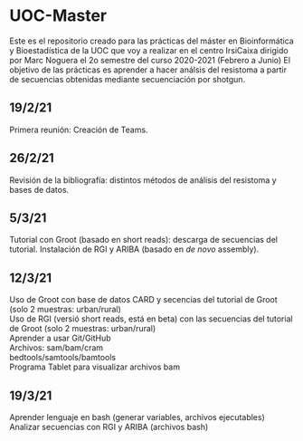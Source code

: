 # UOC-Master
Este es el repositorio creado para las prácticas del máster en Bioinformática y Bioestadística de la UOC que voy a realizar en el centro IrsiCaixa dirigido por Marc Noguera el 2o semestre del curso 2020-2021 (Febrero a Junio)
El objetivo de las prácticas es aprender a hacer análsis del resistoma a partir de secuencias obtenidas mediante secuenciación por shotgun. 

## 19/2/21
Primera reunión: Creación de Teams. 

## 26/2/21
Revisión de la bibliografía: distintos métodos de análisis del resistoma y bases de datos. 

## 5/3/21
Tutorial con Groot (basado en short reads): descarga de secuencias del tutorial. 
Instalación de RGI y ARIBA  (basado en _de novo_ assembly). 

## 12/3/21
Uso de Groot con base de datos CARD y secencias del tutorial de Groot (solo 2 muestras: urban/rural)  
Uso de RGI (versió short reads, está en beta) con las secuencias del tutorial de Groot (solo 2 muestras: urban/rural)  
Aprender a usar Git/GitHub  
Archivos: sam/bam/cram  
bedtools/samtools/bamtools  
Programa Tablet para visualizar archivos bam

## 19/3/21
Aprender lenguaje en bash (generar variables, archivos ejecutables)
Analizar secuencias con RGI y ARIBA (archivos bash)
